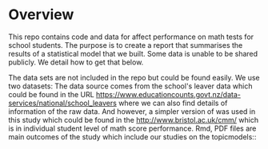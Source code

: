 # Overview

This repo contains code and data for affect performance on math tests for school students. The purpose is to create a report that summarises the results of a statistical model that we built. Some data is unable to be shared publicly. We detail how to get that below.

The data sets are not included in the repo but could be found easily. We use two datasets:
The data source comes from  the school's leaver data which could be found in the URL https://www.educationcounts.govt.nz/data-services/national/school_leavers where we can also find details of information of the raw data. And however, a simpler version of was used in this study which could be found in the http://www.bristol.ac.uk/cmm/ which is in individual student level of math score performance.
Rmd, PDF files are main outcomes of the study which include our studies on the topicmodels::

